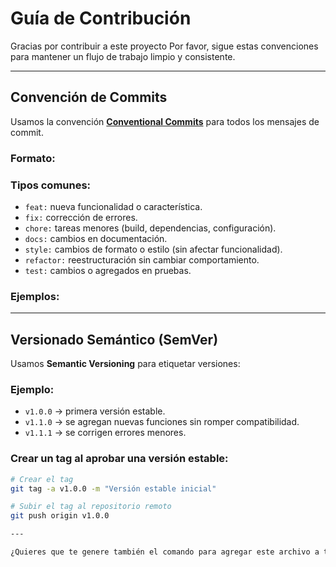 # Guía de Contribución

Gracias por contribuir a este proyecto 
Por favor, sigue estas convenciones para mantener un flujo de trabajo limpio y consistente.

---

##  Convención de Commits

Usamos la convención **[Conventional Commits](https://www.conventionalcommits.org/es/v1.0.0/)** para todos los mensajes de commit.

### Formato:

### Tipos comunes:
- `feat:` nueva funcionalidad o característica.
- `fix:` corrección de errores.
- `chore:` tareas menores (build, dependencias, configuración).
- `docs:` cambios en documentación.
- `style:` cambios de formato o estilo (sin afectar funcionalidad).
- `refactor:` reestructuración sin cambiar comportamiento.
- `test:` cambios o agregados en pruebas.

### Ejemplos:

---

##  Versionado Semántico (SemVer)

Usamos **Semantic Versioning** para etiquetar versiones:


### Ejemplo:
- `v1.0.0` → primera versión estable.
- `v1.1.0` → se agregan nuevas funciones sin romper compatibilidad.
- `v1.1.1` → se corrigen errores menores.

###  Crear un tag al aprobar una versión estable:
```bash
# Crear el tag
git tag -a v1.0.0 -m "Versión estable inicial"

# Subir el tag al repositorio remoto
git push origin v1.0.0

---

¿Quieres que te genere también el comando para agregar este archivo a tu repo (`git add`, `commit`, `push`) y dejarlo listo en GitHub?
